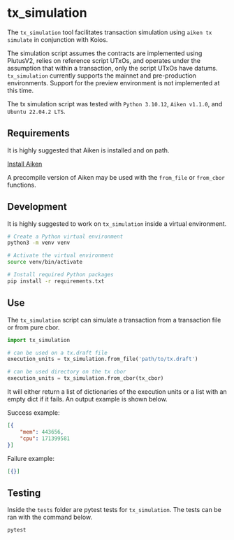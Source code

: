 # tx_simulation

The `tx_simulation` tool facilitates transaction simulation using `aiken tx simulate` in conjunction with Koios. 

The simulation script assumes the contracts are implemented using PlutusV2, relies on reference script UTxOs, and operates under the assumption that within a transaction, only the script UTxOs have datums. `tx_simulation` currently supports the mainnet and pre-production environments. Support for the preview environment  is not implemented at this time.

The tx simulation script was tested with `Python 3.10.12`, `Aiken v1.1.0`, and `Ubuntu 22.04.2 LTS`.

## Requirements

It is highly suggested that Aiken is installed and on path.

[Install Aiken](https://aiken-lang.org/installation-instructions)

A precompile version of Aiken may be used with the `from_file` or `from_cbor` functions. 

## Development

It is highly suggested to work on `tx_simulation` inside a virtual environment.

```bash
# Create a Python virtual environment
python3 -m venv venv

# Activate the virtual environment
source venv/bin/activate

# Install required Python packages
pip install -r requirements.txt
```

## Use

The `tx_simulation` script can simulate a transaction from a transaction file or from pure cbor.

```py
import tx_simulation

# can be used on a tx.draft file
execution_units = tx_simulation.from_file('path/to/tx.draft')

# can be used directory on the tx cbor
execution_units = tx_simulation.from_cbor(tx_cbor)
```

It will either return a list of dictionaries of the execution units or a list with an empty dict if it fails. An output example is shown below.

Success example:

```json
[{
    "mem": 443656, 
    "cpu": 171399581
}]
```

Failure example:

```json
[{}]
```

## Testing

Inside the `tests` folder are pytest tests for `tx_simulation`. The tests can be ran with the command below.

```bash
pytest
```


